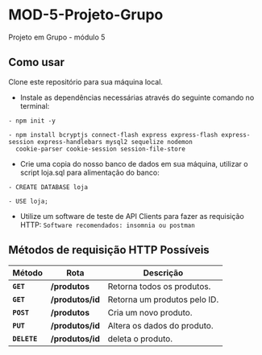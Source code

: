 # MOD-5-Projeto-Grupo
Projeto em Grupo - módulo 5


## Como usar

Clone este repositório para sua máquina local.

- Instale as dependências necessárias através do seguinte comando no terminal:
```
- npm init -y
```
```
- npm install bcryptjs connect-flash express express-flash express-session express-handlebars mysql2 sequelize nodemon 
  cookie-parser cookie-session session-file-store 
```
- Crie uma copia do nosso banco de dados em sua máquina, utilizar o script loja.sql para alimentação do banco:
```
- CREATE DATABASE loja
```
```
- USE loja;
```
- Utilize um software de teste de API Clients para fazer as requisição HTTP:
``
  Software recomendados: insomnia ou postman
``
## Métodos de requisição HTTP Possíveis


| Método | Rota | Descrição |
| ------ | ----- | ----------- |
| **`GET`** | **/produtos** | Retorna todos os produtos. |
|  **`GET`** | **/produtos/id** | Retorna um produtos pelo ID. |
|  **`POST`** | **/produtos** | Cria um novo produto.  |
|  **`PUT`** | **/produtos/id** | Altera os dados do produto.
|  **`DELETE`** | **/produtos/id** | deleta o produto.

